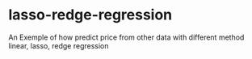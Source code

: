 # lasso-redge-regression
An Exemple of how predict price from other data with different method linear, lasso, redge regression
